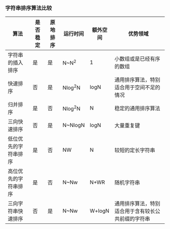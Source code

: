 ### 字符串排序算法比较

| 算法 | 是否稳定 | 原地排序 | 运行时间 | 额外空间 | 优势领域 |
| --- | --- | --- | --- | --- | --- |
| 字符串的插入排序 | 是 | 是 | N~N<sup>2</sup> | 1 | 小数组或是已经有序的数组 |
| 快速排序 | 否 | 是 | Nlog<sup>2</sup>N | logN | 通用排序算法，特别适合用于空间不足的情况 |
| 归并排序 | 是 | 否 | Nlog<sup>2</sup>N | N | 稳定的通用排序算法 |
| 三向快速排序 | 否 | 是 | N~NlogN | logN | 大量重复键 |
| 低位优先的字符串排序 | 是 | 否 | NW | N | 较短的定长字符串 |
| 高位优先的字符串排序 | 是 | 否 | N~Nw | N+WR | 随机字符串 |
| 三向字符串快速排序 | 否 | 是 | N~Nw | W+logN | 通用排序算法，特别适合用于含有较长公共前缀的字符串 |
